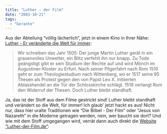 ```yaml
---
title: "Luther - der Film"
date: "2003-10-21"
tags:
  - "Gerante"
---
```


Aus der Abteilung “völlig lächerlich”, jetzt in einem Kino in Ihrer Nähe: [Luther - Er veränderte die Welt für immer](http://www.luther-der-film.de/ "Luther - Er veränderte die Welt für immer"):

> Wir schreiben das Jahr 1505: Der junge Martin Luther gerät in ein grauenvolles Unwetter, ein Blitz verfehlt ihn nur knapp. Zu Tode geängstigt gibt er sein Studium der Rechte auf und wird Mönch im Augustiner-Kloster zu Erfurt. Nach seiner Pilgerfahrt nach Rom 1510 geht er zum Theologiestudium nach Wittenberg, wo er 1517 seine 95 Thesen als Protest gegen den von Papst Leo X. initiierten Ablasshandel an die Tür der Schlosskirche schlägt. 1518 verlangt Rom den Widerruf der Thesen. Doch Luther bleibt standhaft.

Ja, das ist der Stoff aus dem Filme gestrickt sind! Luther bleibt standhaft und verändert so die Welt, für immer! Ich glaub’ jetzt hackt es aus! Nicht nur, dass hier uralte Traditionen wie “Die Bilbel - Der Film” oder “Jesus von Nazareth” in die Moderne getragen werden, nein, wer baucht sie dort? Und wie mit dem Stoff umgegangen wird, verrät dann auch direkt die [Website “Luther-der-Film.de”](http://www.luther-der-film.de):
